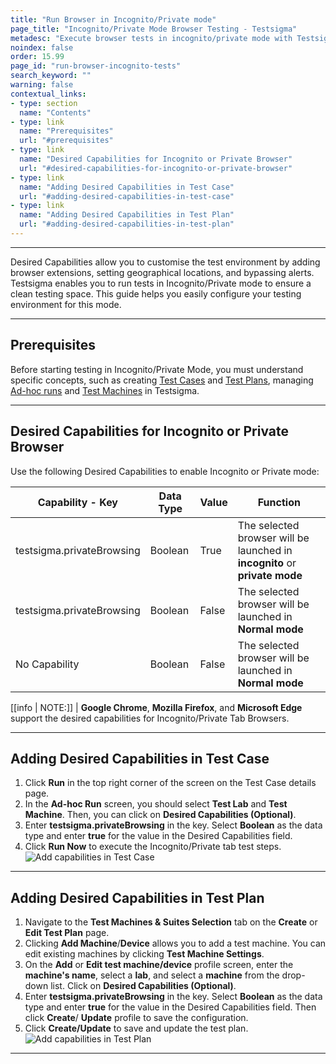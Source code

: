 ```yaml
---
title: "Run Browser in Incognito/Private mode"
page_title: "Incognito/Private Mode Browser Testing - Testsigma"
metadesc: "Execute browser tests in incognito/private mode with Testsigma for secure and confidential testing environments, safeguarding your web application's privacy."
noindex: false
order: 15.99
page_id: "run-browser-incognito-tests"
search_keyword: ""
warning: false
contextual_links:
- type: section
  name: "Contents"
- type: link
  name: "Prerequisites"
  url: "#prerequisites"
- type: link
  name: "Desired Capabilities for Incognito or Private Browser"
  url: "#desired-capabilities-for-incognito-or-private-browser"  
- type: link
  name: "Adding Desired Capabilities in Test Case"
  url: "#adding-desired-capabilities-in-test-case"
- type: link
  name: "Adding Desired Capabilities in Test Plan"
  url: "#adding-desired-capabilities-in-test-plan"
---
```


---
Desired Capabilities allow you to customise the test environment by adding browser extensions, setting geographical locations, and bypassing alerts. Testsigma enables you to run tests in Incognito/Private mode to ensure a clean testing space. This guide helps you easily configure your testing environment for this mode.

---

## **Prerequisites**

Before starting testing in Incognito/Private Mode, you must understand specific concepts, such as creating [Test Cases](https://testsigma.com/docs/test-cases/manage/add-edit-delete/) and [Test Plans](https://testsigma.com/docs/test-management/test-plans/overview/), managing [Ad-hoc runs](https://testsigma.com/docs/runs/adhoc-runs/) and [Test Machines](https://testsigma.com/docs/test-management/test-plans/manage-test-machines/) in Testsigma.

---

## **Desired Capabilities for Incognito or Private Browser**

Use the following Desired Capabilities to enable Incognito or Private mode:

|Capability - Key|Data Type|Value|Function|
|---|---|---|---|
|testsigma.privateBrowsing|Boolean|True|The selected browser will be launched in **incognito** or **private mode**|
|testsigma.privateBrowsing|Boolean|False|The selected browser will be launched in **Normal mode**|
|No Capability|Boolean|False|The selected browser will be launched in **Normal mode**| 

[[info | NOTE:]]
| **Google Chrome**, **Mozilla Firefox**, and **Microsoft Edge** support the desired capabilities for Incognito/Private Tab Browsers.

---

## **Adding Desired Capabilities in Test Case**

1. Click **Run** in the top right corner of the screen on the Test Case details page.
2. In the **Ad-hoc Run** screen, you should select **Test Lab** and **Test Machine**. Then, you can click on **Desired Capabilities (Optional)**.
3. Enter **testsigma.privateBrowsing** in the key. Select **Boolean** as the data type and enter **true** for the value in the Desired Capabilities field.
4. Click **Run Now** to execute the Incognito/Private tab test steps. ![Add capabilities in Test Case](https://s3.amazonaws.com/static-docs.testsigma.com/new_images/projects/applications/adding_ic_testcase.gif)

---

## **Adding Desired Capabilities in Test Plan**

1. Navigate to the **Test Machines & Suites Selection** tab on the **Create** or **Edit Test Plan** page.
2. Clicking **Add Machine**/**Device** allows you to add a test machine. You can edit existing machines by clicking **Test Machine Settings**.
3. On the **Add** or **Edit test machine/device** profile screen, enter the **machine's name**, select a **lab**, and select a **machine** from the drop-down list. Click on **Desired Capabilities (Optional)**.
4. Enter **testsigma.privateBrowsing** in the key. Select **Boolean** as the data type and enter **true** for the value in the Desired Capabilities field. Then click **Create**/ **Update** profile to save the configuration.
5. Click **Create/Update** to save and update the test plan. ![Add capabilities in Test Plan](https://s3.amazonaws.com/static-docs.testsigma.com/new_images/projects/applications/adding_ic_testplan.gif)

---

